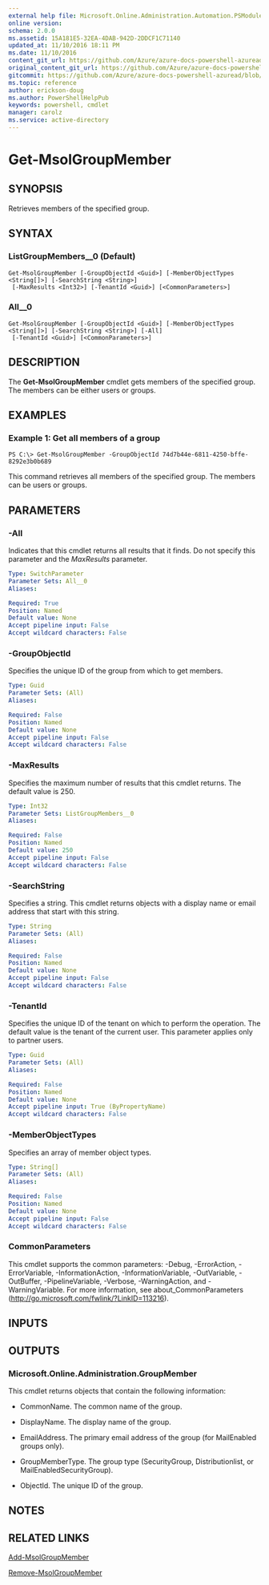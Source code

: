 ```yaml
---
external help file: Microsoft.Online.Administration.Automation.PSModule.dll-Help.xml
online version:
schema: 2.0.0
ms.assetid: 15A181E5-32EA-4DAB-942D-2DDCF1C71140
updated_at: 11/10/2016 18:11 PM
ms.date: 11/10/2016
content_git_url: https://github.com/Azure/azure-docs-powershell-azuread/blob/RobdeJong-patch-5/Azure%20AD%20Cmdlets/MSOnline/v1/Get-MsolGroupMember.md
original_content_git_url: https://github.com/Azure/azure-docs-powershell-azuread/blob/RobdeJong-patch-5/Azure%20AD%20Cmdlets/MSOnline/v1/Get-MsolGroupMember.md
gitcommit: https://github.com/Azure/azure-docs-powershell-azuread/blob/f20974f1694733a8d0f8cf150cad0f34dfdb2d1c
ms.topic: reference
author: erickson-doug
ms.author: PowerShellHelpPub
keywords: powershell, cmdlet
manager: carolz
ms.service: active-directory
---
```


# Get-MsolGroupMember

## SYNOPSIS
Retrieves members of the specified group.

## SYNTAX

### ListGroupMembers__0 (Default)
```
Get-MsolGroupMember [-GroupObjectId <Guid>] [-MemberObjectTypes <String[]>] [-SearchString <String>]
 [-MaxResults <Int32>] [-TenantId <Guid>] [<CommonParameters>]
```

### All__0
```
Get-MsolGroupMember [-GroupObjectId <Guid>] [-MemberObjectTypes <String[]>] [-SearchString <String>] [-All]
 [-TenantId <Guid>] [<CommonParameters>]
```

## DESCRIPTION
The **Get-MsolGroupMember** cmdlet gets members of the specified group.
The members can be either users or groups.

## EXAMPLES

### Example 1: Get all members of a group
```
PS C:\> Get-MsolGroupMember -GroupObjectId 74d7b44e-6811-4250-bffe-8292e3b0b689
```

This command retrieves all members of the specified group.
The members can be users or groups.

## PARAMETERS

### -All
Indicates that this cmdlet returns all results that it finds.
Do not specify this parameter and the _MaxResults_ parameter.

```yaml
Type: SwitchParameter
Parameter Sets: All__0
Aliases:

Required: True
Position: Named
Default value: None
Accept pipeline input: False
Accept wildcard characters: False
```

### -GroupObjectId
Specifies the unique ID of the group from which to get members.

```yaml
Type: Guid
Parameter Sets: (All)
Aliases:

Required: False
Position: Named
Default value: None
Accept pipeline input: False
Accept wildcard characters: False
```

### -MaxResults
Specifies the maximum number of results that this cmdlet returns.
The default value is 250.

```yaml
Type: Int32
Parameter Sets: ListGroupMembers__0
Aliases:

Required: False
Position: Named
Default value: 250
Accept pipeline input: False
Accept wildcard characters: False
```

### -SearchString
Specifies a string.
This cmdlet returns objects with a display name or email address that start with this string.

```yaml
Type: String
Parameter Sets: (All)
Aliases:

Required: False
Position: Named
Default value: None
Accept pipeline input: False
Accept wildcard characters: False
```

### -TenantId
Specifies the unique ID of the tenant on which to perform the operation.
The default value is the tenant of the current user.
This parameter applies only to partner users.

```yaml
Type: Guid
Parameter Sets: (All)
Aliases:

Required: False
Position: Named
Default value: None
Accept pipeline input: True (ByPropertyName)
Accept wildcard characters: False
```

### -MemberObjectTypes
Specifies an array of member object types.

```yaml
Type: String[]
Parameter Sets: (All)
Aliases:

Required: False
Position: Named
Default value: None
Accept pipeline input: False
Accept wildcard characters: False
```

### CommonParameters
This cmdlet supports the common parameters: -Debug, -ErrorAction, -ErrorVariable, -InformationAction, -InformationVariable, -OutVariable, -OutBuffer, -PipelineVariable, -Verbose, -WarningAction, and -WarningVariable. For more information, see about_CommonParameters (http://go.microsoft.com/fwlink/?LinkID=113216).

## INPUTS

## OUTPUTS

### Microsoft.Online.Administration.GroupMember
This cmdlet returns objects that contain the following information:

* CommonName. The common name of the group.

* DisplayName. The display name of the group.

* EmailAddress. The primary email address of the group (for MailEnabled groups only).

* GroupMemberType. The group type (SecurityGroup, Distributionlist, or MailEnabledSecurityGroup).

* ObjectId. The unique ID of the group.

## NOTES

## RELATED LINKS
[Add-MsolGroupMember](./Add-MsolGroupMember.md)

[Remove-MsolGroupMember](./Remove-MsolGroupMember.md)
